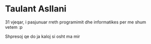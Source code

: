 # Taulant Asllani

31 vjeqar, i pasjunuar rreth programimit dhe informatikes per me shum vetem :p 

Shpresoj qe do ja kaloj si osht ma mir 
